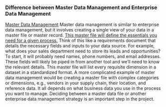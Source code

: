 ### Difference between Master Data Management and Enterprise Data Management
<ins>Master Data Management</ins>
Master data management is similar to enterprise data management, but it involves creating a single view of your data in a master file or master record. <ins>This master file will define the essentials you need for a given process.</ins> Think of this like a requirements document that details the necessary fields and inputs to your data source. For example, what does your sales department need to store its leads and opportunities? To start, it will probably need names, phone numbers, and email addresses. These fields will likely be piped in from another tool and we’ll need to know the relevant details. This master file will list every requisite dimension in a dataset in a standardized format. A more complicated example of master data management would be creating a master file with complex categories or dimensions, e.g., vendors in your supply chain, their location, and reference data. It all depends on what business data you use in the process you want to manage. Deciding between a master data file or another enterprise data management strategy is an important step in the project.
